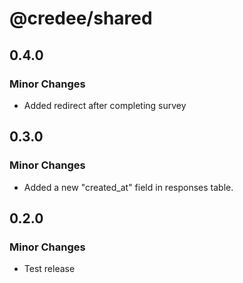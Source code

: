 # @credee/shared

## 0.4.0

### Minor Changes

- Added redirect after completing survey

## 0.3.0

### Minor Changes

- Added a new "created_at" field in responses table.

## 0.2.0

### Minor Changes

- Test release
